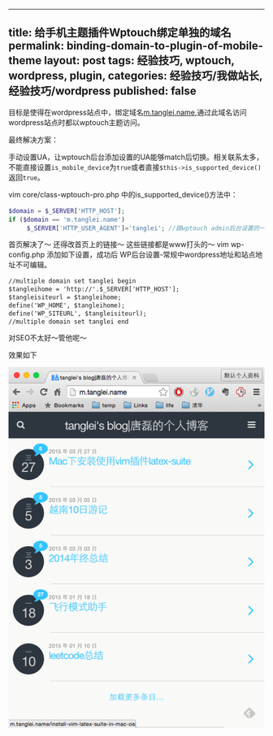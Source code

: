 ---------------
title: 给手机主题插件Wptouch绑定单独的域名
permalink: binding-domain-to-plugin-of-mobile-theme
layout: post
tags: 经验技巧, wptouch, wordpress, plugin,
categories: 经验技巧/我做站长, 经验技巧/wordpress
published: false
-------------

目标是使得在wordpress站点中，绑定域名[m.tanglei.name](m.tanglei.name),通过此域名访问wordpress站点时都以wptouch主题访问。 

最终解决方案： 

手动设置UA，让wptouch后台添加设置的UA能够match后切换。相关联系太多，不能直接设置```is_mobile_device```为```true```或者直接```$this->is_supported_device()```返回```true```。

vim core/class-wptouch-pro.php 中的is_supported_device()方法中：

```php
$domain = $_SERVER['HTTP_HOST'];
if ($domain == 'm.tanglei.name')
     $_SERVER['HTTP_USER_AGENT']='tanglei'; //跟wptouch admin后台设置的一样即可
```

首页解决了～ 还得改首页上的链接～ 这些链接都是www打头的～ 
vim wp-config.php 添加如下设置，成功后 WP后台设置-常规中wordpress地址和站点地址不可编辑。

```{.php .numberLines}
//multiple domain set tanglei begin
$tangleihome = 'http://'.$_SERVER['HTTP_HOST'];
$tangleisiteurl = $tangleihome;
define('WP_HOME', $tangleihome);
define('WP_SITEURL', $tangleisiteurl);
//multiple domain set tanglei end
```
对SEO不太好～管他呢～

效果如下

![](./binding-domain-to-plugin-of-mobile-theme/m.tanglei.name.preview.png)
